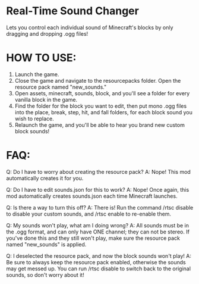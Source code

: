 # Real-Time Sound Changer

Lets you control each individual sound of Minecraft's blocks by only dragging and dropping .ogg files!

# HOW TO USE:
1. Launch the game.
2. Close the game and navigate to the resourcepacks folder. Open the resource pack named "new_sounds."
3. Open assets, minecraft, sounds, block, and you'll see a folder for every vanilla block in the game.
4. Find the folder for the block you want to edit, then put mono .ogg files into the place, break, step, hit, and fall folders, for each block sound you wish to replace.
5. Relaunch the game, and you'll be able to hear you brand new custom block sounds!

# FAQ:
Q: Do I have to worry about creating the resource pack?
A: Nope! This mod automatically creates it for you.

Q: Do I have to edit sounds.json for this to work?
A: Nope! Once again, this mod automatically creates sounds.json each time Minecraft launches.

Q: Is there a way to turn this off?
A: There is! Run the command /rtsc disable to disable your custom sounds, and /rtsc enable to re-enable them.

Q: My sounds won't play, what am I doing wrong?
A: All sounds must be in the .ogg format, and can only have ONE channel; they can not be stereo. If you've done this and they still won't play, make sure the resource pack named "new_sounds" is applied.

Q: I deselected the resource pack, and now the block sounds won't play!
A: Be sure to always keep the resource pack enabled, otherwise the sounds may get messed up. You can run /rtsc disable to switch back to the original sounds, so don't worry about it!
